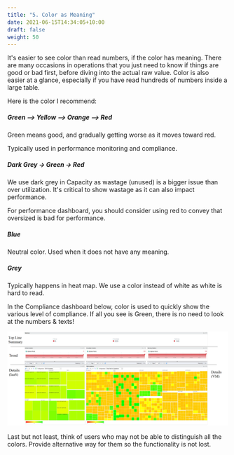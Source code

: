 ```yaml
---
title: "5. Color as Meaning"
date: 2021-06-15T14:34:05+10:00
draft: false
weight: 50
---
```


It's easier to see color than read numbers, if the color has meaning. There are many occasions in operations that you just need to know if things are good or bad first, before diving into the actual raw value. Color is also easier at a glance, especially if you have read hundreds of numbers inside a large table.

Here is the color I recommend:

##### Green –> Yellow –> Orange –> Red
Green means good, and gradually getting worse as it moves toward red.

Typically used in performance monitoring and compliance.

##### Dark Grey -> Green -> Red
We use dark grey in Capacity as wastage (unused) is a bigger issue than over utilization. It's critical to show wastage as it can also impact performance.

For performance dashboard, you should consider using red to convey that oversized is bad for performance.

##### Blue
Neutral color. Used when it does not have any meaning.

##### Grey
Typically happens in heat map. We use a color instead of white as white is hard to read.

In the Compliance dashboard below, color is used to quickly show the various level of compliance. If all you see is Green, there is no need to look at the numbers & texts!

![](3.1.5-fig-1.png)

Last but not least, think of users who may not be able to distinguish all the colors. Provide alternative way for them so the functionality is not lost.